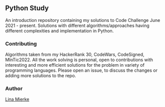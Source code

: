 ## Python Study

An introduction repository containing my solutions to Code Challenge June 2021 - present. Solutions with different algorithms/approaches having different complexities and implementation in Python.

### Contributing

Algorithms taken from my HackerRank 30, CodeWars, CodeSigned, MInTic2022. All the work solving is personal, open to contributions with interesting and more efficient solutions for the problem in variety of programming languages. Please open an issue, to discuss the changes or adding more solutions to the repo.

### Author

[Lina Mierke](https://www.linamierke.com)
